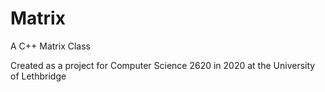 # Matrix
A C++ Matrix Class

Created as a project for Computer Science 2620 in 2020 at the University of Lethbridge
